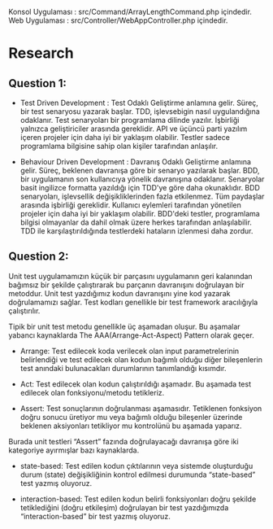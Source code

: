 Konsol Uygulaması : src/Command/ArrayLengthCommand.php içindedir.
Web Uygulaması : src/Controller/WebAppController.php içindedir.

# Research

## Question 1:

- Test Driven Development : Test Odaklı Geliştirme anlamına gelir. Süreç, bir test senaryosu yazarak başlar. TDD, işlevsebigin nasıl uygulandığına odaklanır. Test senaryoları bir programlama dilinde yazılır. İşbirliği yalnızca geliştiriciler arasında gereklidir. API ve üçüncü parti yazılım içeren projeler için daha iyi bir yaklaşım olabilir. Testler sadece programlama bilgisine sahip olan kişiler tarafından anlaşılır.

- Behaviour Driven Development : Davranış Odaklı Geliştirme anlamına gelir. Süreç, beklenen davranışa göre bir senaryo yazılarak başlar. BDD, bir uygulamanın son kullanıcıya yönelik davranışına odaklanır. Senaryolar basit ingilizce formatta yazıldığı için TDD'ye göre daha okunaklıdır. BDD senaryoları, işlevsellik değişikliklerinden fazla etkilenmez. Tüm paydaşlar arasında işbirliği gereklidir. Kullanıcı eylemleri tarafından yönetilen projeler için daha iyi bir yaklaşım olabilir. BDD'deki testler, programlama bilgisi olmayanlar da dahil olmak üzere herkes tarafından anlaşılabilir. TDD ile karşılaştırıldığında testlerdeki hataların izlenmesi daha zordur.

## Question 2:

Unit test uygulamamızın küçük bir parçasını uygulamanın geri kalanından bağımsız bir şekilde çalıştırarak bu parçanın davranışını doğrulayan bir metoddur. Unit test yazdığımız kodun davranışını yine kod yazarak doğrulamamızı sağlar. Test kodları genellikle bir test framework aracılığıyla çalıştırılır. 

Tipik bir unit test metodu genellikle üç aşamadan oluşur. Bu aşamalar yabancı kaynaklarda The AAA(Arrange-Act-Aspect) Pattern olarak geçer.

- Arrange: Test edilecek koda verilecek olan input parametrelerinin belirlendiği ve test edilecek olan kodun bağımlı olduğu diğer bileşenlerin test anındaki bulunacakları durumlarının tanımlandığı kısımdır.

- Act: Test edilecek olan kodun çalıştırıldığı aşamadır. Bu aşamada test edilecek olan fonksiyonu/metodu tetikleriz.

- Assert: Test sonuçlarının doğrulanması aşamasıdır. Tetiklenen fonksiyon doğru sonucu üretiyor mu veya bağımlı olduğu bileşenler üzerinde beklenen aksiyonları tetikliyor mu kontrolünü bu aşamada yaparız.

Burada unit testleri “Assert” fazında doğrulayacağı davranışa göre iki kategoriye ayırmışlar bazı kaynaklarda.

- state-based: Test edilen kodun çıktılarının veya sistemde oluşturduğu durum (state) değişikliğinin kontrol edilmesi durumunda “state-based” test yazmış oluyoruz.

- interaction-based: Test edilen kodun belirli fonksiyonları doğru şekilde tetiklediğini (doğru etkileşim) doğrulayan bir test yazdığımızda “interaction-based” bir test yazmış oluyoruz.

